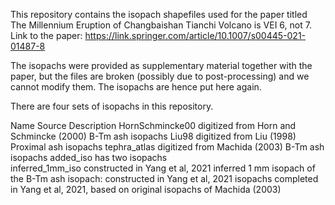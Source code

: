 This repository contains the isopach shapefiles used for the paper titled The Millennium Eruption of Changbaishan Tianchi Volcano is VEI 6, not 7.
Link to the paper: https://link.springer.com/article/10.1007/s00445-021-01487-8

The isopachs were provided as supplementary material together with the paper, but the files are broken (possibly due to post-processing) and we cannot modify them. 
The isopachs are hence put here again. 

There are four sets of isopachs in this repository. 

Name                        Source                                                      Description
HornSchmincke00 			      digitized from Horn and Schmincke (2000)	                  B-Tm ash isopachs
Liu98					              digitized from Liu (1998)				                            Proximal ash isopachs
tephra_atlas 			          digitized from Machida (2003)			                          B-Tm ash isopachs
added_iso has two isopachs			
	inferred_1mm_iso		      constructed in Yang et al, 2021                             inferred 1 mm isopach of the B-Tm ash
	isopach:			            constructed in Yang et al, 2021                             isopachs completed in Yang et al, 2021, based on original isopachs of Machida (2003)
 			



